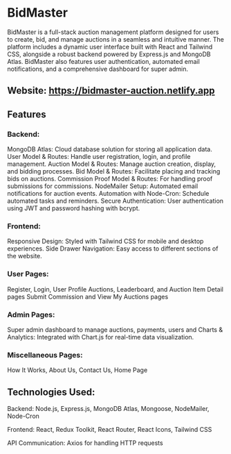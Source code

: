 # BidMaster
BidMaster is a full-stack auction management platform designed for users to create, bid, and manage auctions in a seamless and intuitive manner. The platform includes a dynamic user interface built with React and Tailwind CSS, alongside a robust backend powered by Express.js and MongoDB Atlas. BidMaster also features user authentication, automated email notifications, and a comprehensive dashboard for super admin.
## Website: https://bidmaster-auction.netlify.app
## Features
### Backend:
MongoDB Atlas: Cloud database solution for storing all application data.
User Model & Routes: Handle user registration, login, and profile management.
Auction Model & Routes: Manage auction creation, display, and bidding processes.
Bid Model & Routes: Facilitate placing and tracking bids on auctions.
Commission Proof Model & Routes: For handling proof submissions for commissions.
NodeMailer Setup: Automated email notifications for auction events.
Automation with Node-Cron: Schedule automated tasks and reminders.
Secure Authentication: User authentication using JWT and password hashing with bcrypt.
### Frontend:
Responsive Design: Styled with Tailwind CSS for mobile and desktop experiences.
Side Drawer Navigation: Easy access to different sections of the website.
### User Pages:
Register, Login, User Profile
Auctions, Leaderboard, and Auction Item Detail pages
Submit Commission and View My Auctions pages
### Admin Pages:
Super admin dashboard to manage auctions, payments, users and 
Charts & Analytics: Integrated with Chart.js for real-time data visualization.
### Miscellaneous Pages:
How It Works, About Us, Contact Us, Home Page
## Technologies Used:
Backend: Node.js, Express.js, MongoDB Atlas, Mongoose, NodeMailer, Node-Cron

Frontend: React, Redux Toolkit, React Router, React Icons, Tailwind CSS

API Communication: Axios for handling HTTP requests
